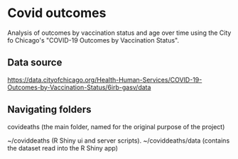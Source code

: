 # Covid outcomes

Analysis of outcomes by vaccination status and age over time using the City fo Chicago's "COVID-19 Outcomes by Vaccination Status". 

## Data source 

https://data.cityofchicago.org/Health-Human-Services/COVID-19-Outcomes-by-Vaccination-Status/6irb-gasv/data

## Navigating folders

covideaths (the main folder, named for the original purpose of the project) 

~/coviddeaths (R Shiny ui and server scripts).
~/coviddeaths/data (contains the dataset read into the R Shiny app)


